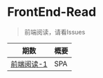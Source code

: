 # FrontEnd-Read
>前端阅读，请看Issues

|期数|概要|
|---|---|
|[前端阅读-1](https://github.com/ckinmind/FrontEnd-Read/issues/1)|SPA | Yeoman | BEM | marionetteJS | Backbone.js | Zepto.js|
